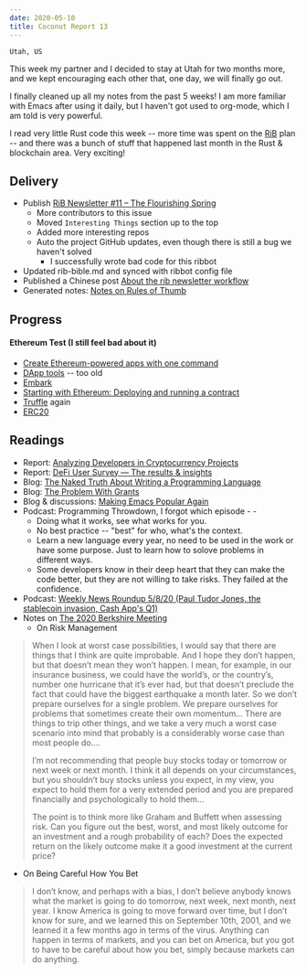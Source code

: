 ```yaml
---
date: 2020-05-10
title: Coconut Report 13
---
```


`Utah, US`

This week my partner and I decided to stay at Utah for two months more, and we kept encouraging each other that, one day, we will finally go out.

I finally cleaned up all my notes from the past 5 weeks! I am more familiar with Emacs after using it daily, but I haven't got used to org-mode, which I am told is very powerful.

I read very little Rust code this week -- more time was spent on the [RiB](https://rustinblockchain.org) plan -- and there was a bunch of stuff that happened last month in the Rust & blockchain area. Very exciting!



## Delivery

- Publish [RiB Newsletter #11 – The Flourishing Spring](https://rustinblockchain.org/newsletters/2020-05-06-the-flourishing-spring/)
  - More contributors to this issue
  - Moved `Interesting Things` section up to the top
  - Added more interesting repos
  - Auto the project GitHub updates, even though there is still a bug we haven't solved
    - I successfully wrote bad code for this ribbot
- Updated rib-bible.md and synced with ribbot config file
- Published a Chinese post [About the rib newsletter workflow](https://newhacker.org/2020-05-04-how-to-generate-the-rib-newsletter/)
- Generated notes: [Notes on Rules of Thumb](../../posts/2020-05-10-notes-on-rules-of-thumb/)


## Progress

#### Ethereum Test (I still feel bad about it)
- [Create Ethereum-powered apps with one command](https://github.com/PaulRBerg/create-eth-app)
- [DApp tools](http://dapphub.com/) -- too old
- [Embark](https://github.com/embarklabs/embark)
- [Starting with Ethereum: Deploying and running a contract](https://blog.frankel.ch/starting-ethereum/3/)
- [Truffle](https://www.trufflesuite.com/) again
- [ERC20](https://github.com/ethereum/EIPs/blob/master/EIPS/eip-20.md)


## Readings

- Report: [Analyzing Developers in Cryptocurrency Projects](https://blog.coincodecap.com/analyzing-developers-in-cryptocurrency-projects/)
- Report: [DeFi User Survey — The results & insights](https://medium.com/@dexdotblue/defi-usage-survey-the-results-insights-b3481275019b)
- Blog: [The Naked Truth About Writing a Programming Language](https://www.digitalmars.com/articles/b90.html)
- Blog: [The Problem With Grants](https://www.etherean.org/blockchain/economics/2020/05/10/the-problem-with-grants.html)
- Blog & discussions: [Making Emacs Popular Again](https://news.ycombinator.com/item?id=23107123)
- Podcast: Programming Throwdown, I forgot which episode - -
  - Doing what it works, see what works for you.
  - No best practice -- "best" for who, what's the context.
  - Learn a new language every year, no need to be used in the work or have some purpose. Just to learn how to solove problems in different ways.
  - Some developers know in their deep heart that they can make the code better, but they are not willing to take risks. They failed at the confidence.
- Podcast: [Weekly News Roundup 5/8/20 (Paul Tudor Jones, the stablecoin invasion, Cash App's Q1)](https://onthebrink-podcast.com/weekly-news-roundup-episode-77/)
- Notes on [The 2020 Berkshire Meeting](https://novelinvestor.com/notes-from-the-2020-berkshire-meeting/)
  - On Risk Management 
> When I look at worst case possibilities, I would say that there are things that I think are quite improbable. And I hope they don’t happen, but that doesn’t mean they won’t happen. I mean, for example, in our insurance business, we could have the world’s, or the country’s, number one hurricane that it’s ever had, but that doesn’t preclude the fact that could have the biggest earthquake a month later. So we don’t prepare ourselves for a single problem. We prepare ourselves for problems that sometimes create their own momentum… There are things to trip other things, and we take a very much a worst case scenario into mind that probably is a considerably worse case than most people do….
>
> I’m not recommending that people buy stocks today or tomorrow or next week or next month. I think it all depends on your circumstances, but you shouldn’t buy stocks unless you expect, in my view, you expect to hold them for a very extended period and you are prepared financially and psychologically to hold them…
>
> The point is to think more like Graham and Buffett when assessing risk. Can you figure out the best, worst, and most likely outcome for an investment and a rough probability of each? Does the expected return on the likely outcome make it a good investment at the current price?
  - On Being Careful How You Bet
> I don’t know, and perhaps with a bias, I don’t believe anybody knows what the market is going to do tomorrow, next week, next month, next year. I know America is going to move forward over time, but I don’t know for sure, and we learned this on September 10th, 2001, and we learned it a few months ago in terms of the virus. Anything can happen in terms of markets, and you can bet on America, but you got to have to be careful about how you bet, simply because markets can do anything.
